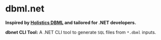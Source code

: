 # dbml.net

**Inspired by [Holistics DBML](https://github.com/holistics/dbml) and tailored for .NET developers.**

**dbnet CLI Tool:** A .NET CLI tool to generate `SQL` files from `*.dbml` inputs.
